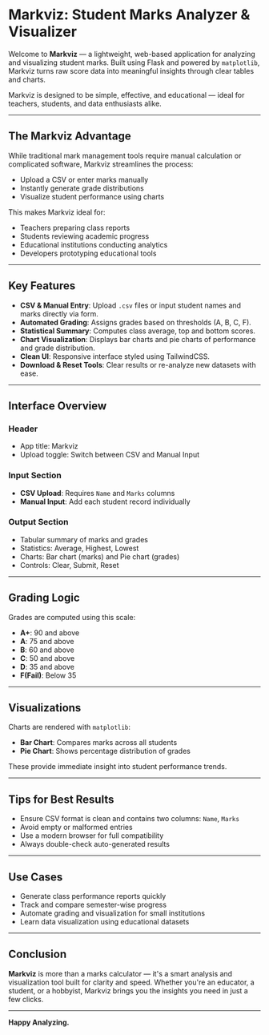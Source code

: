 # Markviz: Student Marks Analyzer & Visualizer

Welcome to **Markviz** — a lightweight, web-based application for analyzing and visualizing student marks. Built using Flask and powered by `matplotlib`, Markviz turns raw score data into meaningful insights through clear tables and charts.

 Markviz is designed to be simple, effective, and educational — ideal for teachers, students, and data enthusiasts alike.

---

## The Markviz Advantage

While traditional mark management tools require manual calculation or complicated software, Markviz streamlines the process:

- Upload a CSV or enter marks manually
- Instantly generate grade distributions
- Visualize student performance using charts

This makes Markviz ideal for:

- Teachers preparing class reports
- Students reviewing academic progress
- Educational institutions conducting analytics
- Developers prototyping educational tools

---

## Key Features

- **CSV & Manual Entry**: Upload `.csv` files or input student names and marks directly via form.
- **Automated Grading**: Assigns grades based on thresholds (A, B, C, F).
- **Statistical Summary**: Computes class average, top and bottom scores.
- **Chart Visualization**: Displays bar charts and pie charts of performance and grade distribution.
- **Clean UI**: Responsive interface styled using TailwindCSS.
- **Download & Reset Tools**: Clear results or re-analyze new datasets with ease.

---

## Interface Overview

### Header
- App title: Markviz
- Upload toggle: Switch between CSV and Manual Input

### Input Section
- **CSV Upload**: Requires `Name` and `Marks` columns
- **Manual Input**: Add each student record individually

### Output Section
- Tabular summary of marks and grades
- Statistics: Average, Highest, Lowest
- Charts: Bar chart (marks) and Pie chart (grades)
- Controls: Clear, Submit, Reset

---

## Grading Logic

Grades are computed using this scale:

- **A+**: 90 and above
- **A**:  75 and above
- **B**:  60 and above 
- **C**:  50 and above
- **D**:  35 and above 
- **F(Fail)**: Below 35

---

## Visualizations

Charts are rendered with `matplotlib`:

- **Bar Chart**: Compares marks across all students
- **Pie Chart**: Shows percentage distribution of grades

These provide immediate insight into student performance trends.

---

## Tips for Best Results

- Ensure CSV format is clean and contains two columns: `Name`, `Marks`
- Avoid empty or malformed entries
- Use a modern browser for full compatibility
- Always double-check auto-generated results

---

## Use Cases

- Generate class performance reports quickly
- Track and compare semester-wise progress
- Automate grading and visualization for small institutions
- Learn data visualization using educational datasets

---

## Conclusion

**Markviz** is more than a marks calculator — it's a smart analysis and visualization tool built for clarity and speed. Whether you're an educator, a student, or a hobbyist, Markviz brings you the insights you need in just a few clicks.

---

**Happy Analyzing.**
